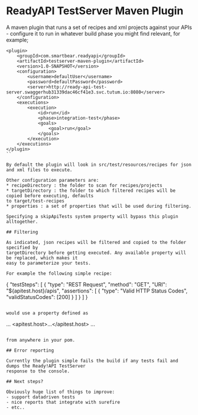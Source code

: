 # ReadyAPI TestServer Maven Plugin

A maven plugin that runs a set of recipes and xml projects against your APIs - configure it to run 
in whatever build phase you might find relevant, for example;

```
<plugin>
    <groupId>com.smartbear.readyapi</groupId>
    <artifactId>testserver-maven-plugin</artifactId>
    <version>1.0-SNAPSHOT</version>
    <configuration>
        <username>defaultUser</username>
        <password>defaultPassword</password>
        <server>http://ready-api-test-server.swaggerhub31339dac46cf41e3.svc.tutum.io:8080</server>
    </configuration>
    <executions>
        <execution>
            <id>run</id>
            <phase>integration-test</phase>
            <goals>
                <goal>run</goal>
            </goals>
        </execution>
    </executions>
</plugin>
``

By default the plugin will look in src/test/resources/recipes for json and xml files to execute.

Other configuration parameters are:
* recipeDirectory : the folder to scan for recipes/projects
* targetDirectory : the folder to which filtered recipes will be copied before executing, defaults
to target/test-recipes
* properties : a set of properties that will be used during filtering.

Specifying a skipApiTests system property will bypass this plugin alltogether.

## Filtering

As indicated, json recipes will be filtered and copied to the folder specified by 
targetDirectory before getting executed. Any available property will be replaced, which makes it 
easy to parameterize your tests.

For example the following simple recipe:

```
{
    "testSteps": [
        {
            "type": "REST Request",
            "method": "GET",
            "URI": "${apitest.host}/apis",
            "assertions": [
                {
                    "type": "Valid HTTP Status Codes",
                    "validStatusCodes": [200]
                }
            ]
        }
    ]
}
```

would use a property defined as 

```
...
<apitest.host>...</apitest.host>
...
```

from anywhere in your pom.

## Error reporting

Currently the plugin simple fails the build if any tests fail and dumps the Ready!API TestServer 
response to the console.

## Next steps?

Obviously huge list of things to improve:
- support datadriven tests
- nice reports that integrate with surefire
- etc..
